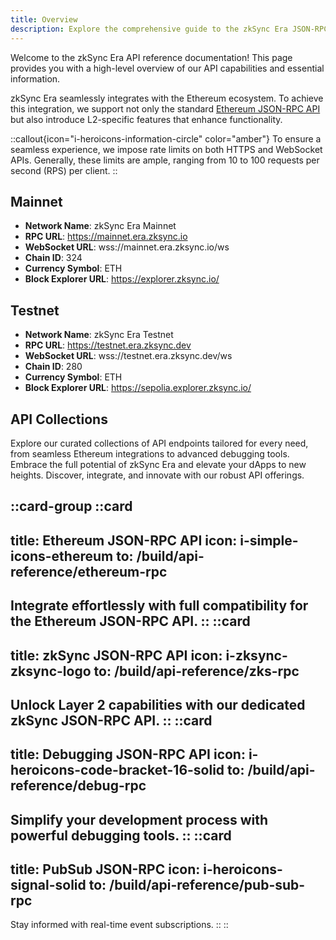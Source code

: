 ```yaml
---
title: Overview
description: Explore the comprehensive guide to the zkSync Era JSON-RPC API, offering seamless Ethereum integration and advanced Layer 2 functionalities for developers.
---
```


Welcome to the zkSync Era API reference documentation! This page provides you with a high-level overview of our API capabilities and essential information.

zkSync Era seamlessly integrates with the Ethereum ecosystem. To achieve this integration,
we support not only the standard <a href="https://ethereum.org/en/developers/docs/apis/json-rpc/" target="_blank">Ethereum JSON-RPC API</a>
but also introduce L2-specific features that enhance functionality.

<!-- TODO: make icon larger -->
::callout{icon="i-heroicons-information-circle" color="amber"}
To ensure a seamless experience, we impose rate limits on both HTTPS and WebSocket APIs.
Generally, these limits are ample, ranging from 10 to 100 requests per second (RPS) per client.
::

## Mainnet

- **Network Name**: zkSync Era Mainnet
- **RPC URL**: https://mainnet.era.zksync.io
- **WebSocket URL**: wss://mainnet.era.zksync.io/ws
- **Chain ID**: 324
- **Currency Symbol**: ETH
- **Block Explorer URL**: https://explorer.zksync.io/

## Testnet

- **Network Name**: zkSync Era Testnet
- **RPC URL**: https://testnet.era.zksync.dev
- **WebSocket URL**: wss://testnet.era.zksync.dev/ws
- **Chain ID**: 280
- **Currency Symbol**: ETH
- **Block Explorer URL**: https://sepolia.explorer.zksync.io/

## API Collections

Explore our curated collections of API endpoints tailored for every need, from seamless Ethereum integrations to advanced debugging tools.
Embrace the full potential of zkSync Era and elevate your dApps to new heights. Discover, integrate, and innovate with our robust API offerings.

::card-group
  ::card
  ---
  title: Ethereum JSON-RPC API
  icon: i-simple-icons-ethereum
  to: /build/api-reference/ethereum-rpc
  ---
  Integrate effortlessly with full compatibility for the Ethereum JSON-RPC API.
  ::
  ::card
  ---
  title: zkSync JSON-RPC API
  icon: i-zksync-zksync-logo
  to: /build/api-reference/zks-rpc
  ---
  Unlock Layer 2 capabilities with our dedicated zkSync JSON-RPC API.
  ::
  ::card
  ---
  title: Debugging JSON-RPC API
  icon: i-heroicons-code-bracket-16-solid
  to: /build/api-reference/debug-rpc
  ---
  Simplify your development process with powerful debugging tools.
  ::
  ::card
  ---
  title: PubSub JSON-RPC
  icon: i-heroicons-signal-solid
  to: /build/api-reference/pub-sub-rpc
  ---
  Stay informed with real-time event subscriptions.
  ::
::
